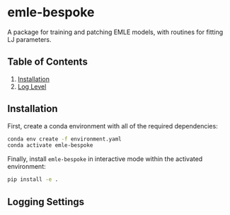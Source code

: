 # emle-bespoke

A package for training and patching EMLE models, with routines for fitting LJ parameters. 

## Table of Contents

1. [Installation](#installation)
1. [Log Level](#log-level)

## Installation

First, create a conda environment with all of the required dependencies:

```bash
conda env create -f environment.yaml
conda activate emle-bespoke
```

Finally, install `emle-bespoke` in interactive mode within the activated environment:

```bash
pip install -e .
```

## Logging Settings

